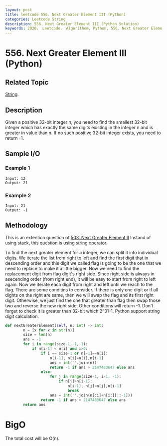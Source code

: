 ```yaml
---
layout: post
title: leetcode 556. Next Greater Element III (Python)
categories: Leetcode String
description: 556. Next Greater Element III (Python Solution)
keywords: 2020， Leetcode， Algorithem, Python, 556. Next Greater Element III, zhenyu, String
---
```


# 556. Next Greater Element III (Python)

## Related Topic
<a href="/categories/#String" target="_blank"> String</a>.

## Description
Given a positive 32-bit integer n, you need to find the smallest 32-bit integer which has exactly the same digits existing in the integer n and is greater in value than n. If no such positive 32-bit integer exists, you need to return -1.

## Sample I/O

### Example 1

```
Input: 12
Output: 21
```

### Example 2

```
Input: 21
Output: -1
```

## Methodology
This is an extention question of <a href="https://hishamelamir.github.io/2020/06/29/lc503/" target="_blank">503. Next Greater Element II</a> Instand of using stack, this question is using string operator.

To find the next greater element for a integer, we can split it into individual digits. We iterate the list from right to left and find the first digit that in descending order and this digit we called flag is going to be the one that we need to replace to make it a little bigger. Now we need to find the replacement digit from flag digit's right side. Since right side is always in asecending order (from right end), it will be easy to start from right to left again. Now we iterate each digit from right and left until we reach to the flag. There are some conditins to consider. If there is only one digit or if all dights on the right are same, then we will swap the flag and its first right digit. Otherwise, we just find the one that greater than flag then swap those two and reverse the new right side. Other conditions will return -1. Don't forget to check it is greater than 32-bit which 2^31-1. Python support string digit calculation. 

```python
def nextGreaterElement(self, n: int) -> int:
        n = [x for x in str(n)]
        size = len(n)
        ans = -1
        for i in range(size-1,-1,-1):
            if n[i-1] < n[i] and i>0:
                if i == size-1 or n[-1]==n[i]: 
                    n[i-1], n[i]=n[i],n[i-1]
                    ans = int(''.join(n))
                    return -1 if ans > 2147483647 else ans
                else:
                    for j in range(size-1, i-1, -1):
                        if n[j]>n[i-1]:
                            n[i-1], n[j]=n[j],n[i-1]
                            break 
                    ans = int(''.join(n[:i]+n[i:][::-1]))
                return -1 if ans > 2147483647 else ans
        return ans
```
# BigO
The total cost will be O(n).

